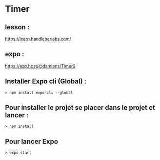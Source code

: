 # Timer

## lesson :

https://learn.handlebarlabs.com/

## expo :

https://exp.host/@damiens/Timer2

## Installer Expo cli (Global) :

```
> npm install expo-cli --global
```

## Pour installer le projet se placer dans le projet et lancer :

```
> npm install
```

## Pour lancer Expo

```
> expo start
```
